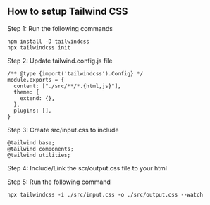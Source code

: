 ## How to setup Tailwind CSS

Step 1: Run the following commands

```
npm install -D tailwindcss
npx tailwindcss init
```

Step 2: Update tailwind.config.js file

```
/** @type {import('tailwindcss').Config} */
module.exports = {
  content: ["./src/**/*.{html,js}"],
  theme: {
    extend: {},
  },
  plugins: [],
}
```

Step 3: Create src/input.css to include
```
@tailwind base;
@tailwind components;
@tailwind utilities;
```

Step 4: Include/Link the scr/output.css file to your html

Step 5: Run the following command
```
npx tailwindcss -i ./src/input.css -o ./src/output.css --watch
```